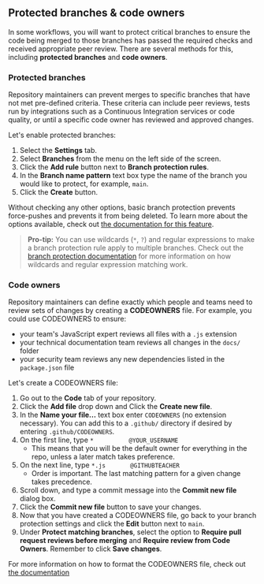 ## Protected branches & code owners

In some workflows, you will want to protect critical branches to ensure the code being merged to those branches has passed the required checks and received appropriate peer review. There are several methods for this, including **protected branches** and **code owners**.

### Protected branches

Repository maintainers can prevent merges to specific branches that have not met pre-defined criteria. These criteria can include peer reviews, tests run by integrations such as a Continuous Integration services or code quality, or until a specific code owner has reviewed and approved changes.

Let's enable protected branches:

1. Select the **Settings** tab.
1. Select **Branches** from the menu on the left side of the screen.
1. Click the **Add rule** button next to **Branch protection rules**.
1. In the **Branch name pattern** text box type the name of the branch you would like to protect, for example, `main`.
1. Click the **Create** button.

Without checking any other options, basic branch protection prevents force-pushes and prevents it from being deleted. To learn more about the options available, check out [the documentation for this feature](https://help.github.com/articles/defining-the-mergeability-of-pull-requests/).

> **Pro-tip:** You can use wildcards (`*`, `?`) and regular expressions to make a branch protection rule apply to multiple branches.  Check out the [branch protection documentation](https://help.github.com/en/articles/configuring-protected-branches) for more information on how wildcards and regular expression matching work.

### Code owners

Repository maintainers can define exactly which people and teams need to review sets of changes by creating a **CODEOWNERS** file. For example, you could use CODEOWNERS to ensure:

- your team's JavaScript expert reviews all files with a `.js` extension
- your technical documentation team reviews all changes in the `docs/` folder
- your security team reviews any new dependencies listed in the `package.json` file

Let's create a CODEOWNERS file:

1. Go out to the **Code** tab of your repository.
1. Click the **Add file** drop down and Click the **Create new file**.
1. In the **Name your file...** text box enter `CODEOWNERS` (no extension necessary). You can add this to a `.github/` directory if desired by entering `.github/CODEOWNERS`.
1. On the first line, type `*          @YOUR_USERNAME`
   - This means that you will be the default owner for everything in the repo, unless a later match takes preference.
1. On the next line, type `*.js       @GITHUBTEACHER`
   - Order is important. The last matching pattern for a given change takes precedence.
1. Scroll down, and type a commit message into the **Commit new file** dialog box.
1. Click the **Commit new file** button to save your changes.
1. Now that you have created a CODEOWNERS file, go back to your branch protection settings and click the **Edit** button next to `main`.
1. Under **Protect matching branches**, select the option to **Require pull request reviews before merging** and **Require review from Code Owners**. Remember to click **Save changes**.

For more information on how to format the CODEOWNERS file, check out [the documentation](https://help.github.com/articles/about-codeowners/)
